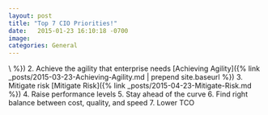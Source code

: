 ```yaml
---
layout: post
title: "Top 7 CIO Priorities!"
date:   2015-01-23 16:10:18 -0700
image:
categories: General
---
```



\ %})
2.	Achieve the agility that enterprise needs  [Achieving Agility]({% link _posts/2015-03-23-Achieving-Agility.md | prepend site.baseurl %})
3.	Mitigate risk [Mitigate Risk]({% link _posts/2015-04-23-Mitigate-Risk.md %})
4.	Raise performance levels
5.	Stay ahead of the curve
6.	Find right balance between cost, quality, and speed
7.	Lower TCO
